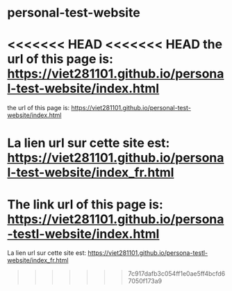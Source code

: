 # personal-test-website

<<<<<<< HEAD
<<<<<<< HEAD
the url of this page is: https://viet281101.github.io/personal-test-website/index.html
=======
the url of this page is: https://viet281101.github.io/personal-test-website/index.html

La lien url sur cette site est: https://viet281101.github.io/personal-test-website/index_fr.html
=======

The link url of this page is: https://viet281101.github.io/persona-testl-website/index.html
=======

La lien url sur cette site est: https://viet281101.github.io/persona-testl-website/index_fr.html
>>>>>>> 7c917dafb3c054ff1e0ae5ff4bcfd67050f173a9

